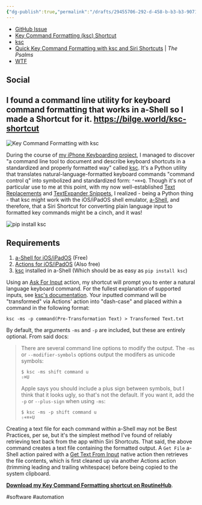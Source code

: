 ```yaml
---
{"dg-publish":true,"permalink":"/drafts/29455706-292-d-458-b-b3-b3-9071-ba-0-f5-ac-9/","dgHomeLink":true,"dgPassFrontmatter":false}
---
```



- [GitHub Issue](https://github.com/extratone/bilge/issues/342) 
- [Key Command Formatting (ksc) Shortcut](drafts://open?uuid=4D6F2DEC-B992-4DA0-A07A-61944AFA7A66)
- [ksc](drafts://open?uuid=2D1A9889-18AD-4052-B34D-D74ECE4D1629)
- [Quick Key Command Formatting with ksc and Siri Shortcuts](https://bilge.world/ksc-shortcut) | *The Psalms*
- [WTF](https://davidblue.wtf/drafts/29455706-292D-458B-B3B3-9071BA0F5AC9.html)


## Social

I found a command line utility for keyboard command formatting that works in a-Shell so I made a Shortcut for it. https://bilge.world/ksc-shortcut
---

![Key Command Formatting with ksc](https://i.snap.as/H5hUOetX.png)

During the course of [my iPhone Keyboarding project](https://uikeycommand.com), I managed to discover "a command line tool to document and describe keyboard shortcuts in a standardized and properly formatted way" called [ksc](https://github.com/kotfu/ksc). It's a Python utility that translates natural-language-formatted keyboard commands "command control q" into symbolized and standardized form: `⌃+⌘+Q`. Though it's not of particular use to me at this point, with my now well-established [Text Replacements](https://bilge.world/text-replacement) and [TextExpander Snippets](https://app.textexpander.com/public/14093096578d4f40eeea15649f5cefbb), I realized - being a Python thing - that ksc might work with the iOS/iPadOS shell emulator, [a-Shell](https://apps.apple.com/us/app/a-shell/id1473805438), and therefore, that a Siri Shortcut for converting plain language input to formatted key commands might be a cinch, and it was!

![pip install ksc](https://i.snap.as/OrSPAgJa.png)

## Requirements

1. [a-Shell for iOS/iPadOS](https://apps.apple.com/us/app/a-shell/id1473805438) (Free)
2. [Actions for iOS/iPadOS](https://apps.apple.com/us/app/a-shell/id1473805438) (Also free)
3. [ksc](https://github.com/kotfu/ksc) installed in a-Shell (Which should be as easy as `pip install ksc`)

Using an [Ask For Input](https://www.matthewcassinelli.com/actions/ask-for-input/) action, my shortcut will prompt you to enter a natural language keyboard command. For the fullest explanation of supported inputs, see [ksc's documentation](https://github.com/kotfu/ksc/blob/main/README.md). Your inputted command will be "transformed" via Actions' action into "dash-case" and placed within a command in the following format:

```
ksc -ms -p command(Pre-Transformation Text) > Transformed Text.txt
```

By default, the arguments `-ms` and `-p` are included, but these are entirely optional. From said docs:

> There are several command line options to modify the output. The `-ms` or
> `--modifier-symbols` options output the modifers as unicode symbols:
> 
>     $ ksc -ms shift command u
>     ⇧⌘U
> 
> Apple says you should include a plus sign between symbols, but I think that it looks
> ugly, so that's not the default. If you want it, add the `-p` or `--plus-sign` when
> using `-ms`:
> 
>     $ ksc -ms -p shift command u
>     ⇧+⌘+U

Creating a text file for each command within a-Shell may not be Best Practices, per se, but it's the simplest method I've found of reliably retrieving text back from the app within Siri Shortcuts. That said, the above command creates a text file containing the formatted output. A `Get File` a-Shell action paired with a [Get Text From Input](https://www.matthewcassinelli.com/actions/get-text-from-input/) native action then retrieves the file contents, which is first cleaned up via another Actions action (trimming leading and trailing whitespace) before being copied to the system clipboard.

[**Download my Key Command Formatting shortcut on RoutineHub**](https://routinehub.co/shortcut/12442).

<!--comment-->

#software #automation